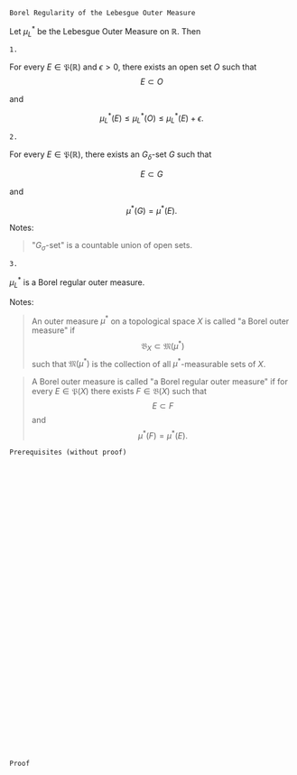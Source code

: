 ```
Borel Regularity of the Lebesgue Outer Measure
```
Let $\mu^*_L$ be the Lebesgue Outer Measure on $\mathbb{R}$.
Then

`1.`

For every $E\in\mathfrak{P}(\mathbb{R})$ and $\epsilon>0$, there exists an open set $O$ such that
$$
E \subset O
$$

and

$$
\mu^*_L(E)
\leq 
\mu^*_L(O)
\leq
\mu^*_L(E) + \epsilon.
$$

`2.`

For every $E\in\mathfrak{P}(\mathbb{R})$, there exists an $G_\delta$-set $G$ such that

$$
E \subset G
$$

and

$$ 
\mu^*(G)=\mu^*(E).
$$

Notes:
>"$G_\sigma$-set" is a countable union of open sets.

`3.`

$\mu^*_L$ is a Borel regular outer measure.

Notes: 

>An outer measure $\mu^*$ on a topological space $X$ is called "a Borel outer measure" if
>$$
>\mathfrak{B}_X \subset \mathfrak{M}(\mu^*)
>$$
>such that $\mathfrak{M}(\mu^*)$ is the collection of all $\mu^*$-measurable sets of $X$.

>A Borel outer measure is called "a Borel regular outer measure" if for every $E \in \mathfrak{P}(X)$ there exists $F\in\mathfrak{B}(X)$ such that
>$$
>E \subset F
>$$
>and
>$$
>\mu^*(F)=\mu^*(E).
>$$


```
Prerequisites (without proof)
```

<br>
<br>
<br>
<br>
<br>
<br>
<br>
<br>
<br>
<br>
<br>
<br>
<br>
<br>
<br>
<br>
<br>
<br>
<br>
<br>
<br>
<br>
<br>
<br>
<br>
<br>
<br>
<br>
<br>
<br>


```
Proof
```
